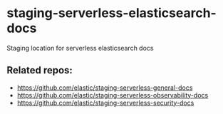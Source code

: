 # staging-serverless-elasticsearch-docs
Staging location for serverless elasticsearch docs

## Related repos:

- https://github.com/elastic/staging-serverless-general-docs
- https://github.com/elastic/staging-serverless-observability-docs
- https://github.com/elastic/staging-serverless-security-docs